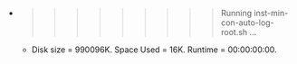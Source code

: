 * >>>>>>>>> Running inst-min-con-auto-log-root.sh ...
  * Disk size = 990096K. Space Used = 16K. Runtime = 00:00:00:00.
